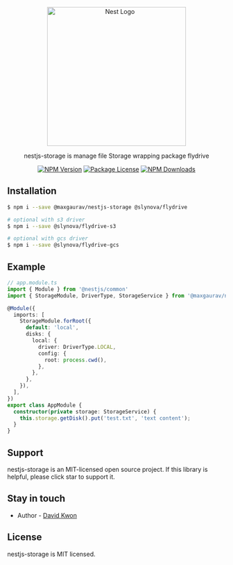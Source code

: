 <p align="center">
  <a href="http://nestjs.com/" target="blank"><img src="https://nestjs.com/img/logo_text.svg" width="320" alt="Nest Logo" /></a>
</p>

<p align="center">
    nestjs-storage is manage file Storage wrapping package flydrive
</p>
<p align="center">
    <a href="https://www.npmjs.com/org/maxgaurav/nestjs-storage"><img src="https://img.shields.io/npm/v/@maxgaurav/nestjs-storage.svg" alt="NPM Version" /></a>
    <a href="https://www.npmjs.com/org/maxgaurav/nestjs-storage"><img src="https://img.shields.io/npm/l/@maxgaurav/nestjs-storage.svg" alt="Package License" /></a>
    <a href="https://www.npmjs.com/org/maxgaurav/nestjs-storage"><img src="https://img.shields.io/npm/dm/@maxgaurav/nestjs-storage.svg" alt="NPM Downloads" /></a>
</p>

## Installation

```bash
$ npm i --save @maxgaurav/nestjs-storage @slynova/flydrive

# optional with s3 driver
$ npm i --save @slynova/flydrive-s3

# optional with gcs driver
$ npm i --save @slynova/flydrive-gcs
```

## Example

```typescript
// app.module.ts
import { Module } from '@nestjs/common'
import { StorageModule, DriverType, StorageService } from '@maxgaurav/nestjs-storage';

@Module({
  imports: [
    StorageModule.forRoot({
      default: 'local',
      disks: {
        local: {
          driver: DriverType.LOCAL,
          config: {
            root: process.cwd(),
          },
        },
      },
    }),
  ],
})
export class AppModule {
  constructor(private storage: StorageService) {
    this.storage.getDisk().put('test.txt', 'text content');
  }
}
```

## Support

nestjs-storage is an MIT-licensed open source project. If this library is helpful, please click star to support it.

## Stay in touch

- Author - [David Kwon](https://github.com/tienne)

## License

nestjs-storage is MIT licensed.
